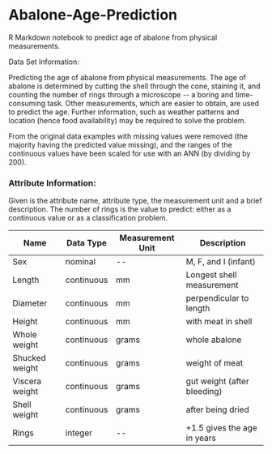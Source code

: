 # Abalone-Age-Prediction
R Markdown notebook to predict age of abalone from physical measurements.

Data Set Information:

Predicting the age of abalone from physical measurements. The age of abalone is determined by cutting the shell through the cone, staining it, and counting the number of rings through a microscope -- a boring and time-consuming task. Other measurements, which are easier to obtain, are used to predict the age. Further information, such as weather patterns and location (hence food availability) may be required to solve the problem.

From the original data examples with missing values were removed (the majority having the predicted value missing), and the ranges of the continuous values have been scaled for use with an ANN (by dividing by 200).


### Attribute Information:

Given is the attribute name, attribute type, the measurement unit and a brief description. The number of rings is the value to predict: either as a continuous value or as a classification problem.

| Name | Data Type | Measurement Unit | Description |
| --- | --- | --- | --- |
| Sex | nominal | -- | M, F, and I (infant) |
| Length | continuous | mm | Longest shell measurement |
| Diameter | continuous | mm | perpendicular to length |
| Height | continuous | mm | with meat in shell |
| Whole weight | continuous | grams | whole abalone |
| Shucked weight | continuous | grams | weight of meat |
| Viscera weight | continuous | grams | gut weight (after bleeding) |
| Shell weight | continuous | grams | after being dried |
| Rings | integer | -- | +1.5 gives the age in years |
